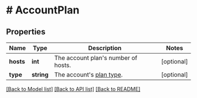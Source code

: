 # # AccountPlan

## Properties

Name | Type | Description | Notes
------------ | ------------- | ------------- | -------------
**hosts** | **int** | The account plan&#39;s number of hosts. | [optional]
**type** | **string** | The account&#39;s [plan type](https://marketplace.zoom.us/docs/api-reference/other-references/plans). | [optional]

[[Back to Model list]](../../README.md#models) [[Back to API list]](../../README.md#endpoints) [[Back to README]](../../README.md)
